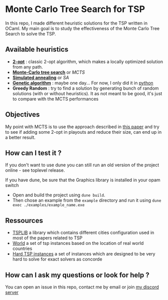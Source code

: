 # Monte Carlo Tree Search for TSP

In this repo, I made different heuristic solutions for the TSP written in OCaml. My main goal is to study the effectiveness of the Monte Carlo Tree Search to solve the TSP.

## Available heuristics

- [**2-opt**](https://en.wikipedia.org/wiki/2-opt) : classic 2-opt algorithm, which makes a locally optimized solution
  from any path.
- [**Monte-Carlo tree search**](https://en.wikipedia.org/wiki/Monte_Carlo_tree_search) or *MCTS*
- [**Simulated annealing**](http://rbanchs.com/documents/THFEL_PR15.pdf) or *SA*
- [**Genetic algorithm**](https://en.wikipedia.org/wiki/Genetic_algorithm) : maybe one day... For now, I only did it in
  [python](https://github.com/Butanium/Genetic_algorithm_for_TSP_python)
- **Greedy Random** : try to find a solution by generating bunch of random solutions (with or without heuristics). It as not meant to be good, it's just to compare with the MCTS performances

## Objectives

My point with MCTS is to use the approach described
in [this paper](http://sasimi.jp/new/sasimi2016/files/archive/pdf/p352_R4-14.pdf) and try to see if adding some 2-opt in
playouts and reduce their size, can end up in a better result.

## How can I test it ?

If you don't want to use dune you can still run an old version of the project online - see toplevel release.

If you have dune, be sure that the Graphics library is installed in your opam switch

- Open and build the project using `dune build`.
- Then chose an example from the `example` directory and run it using `dune exec ./examples/example_name.exe`

## Ressources

- [TSPLIB](http://comopt.ifi.uni-heidelberg.de/software/TSPLIB95/tsp/) a library which contains different cities
configuration used in most of the papers related to TSP
- [World](http://www.math.uwaterloo.ca/tsp/world/countries.html) a set of tsp instances based on the location of real world countries
- [Hard TSP instances](http://www.or.uni-bonn.de/~hougardy/HardTSPInstances.html) a set of instances which are designed to be very hard to solve for exact solvers as concorde

## How can I ask my questions or look for help ?

You can open an issue in this repo, contact me by email or join [my discord server](https://discord.com/invite/DWRJxA5yHB)
